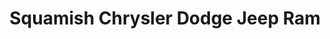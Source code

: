 ---
title: "Squamish Chrysler Dodge Jeep Ram"
url: /squamish/squamish-chrysler-dodge-jeep-ram/
shop: Autohaus
---